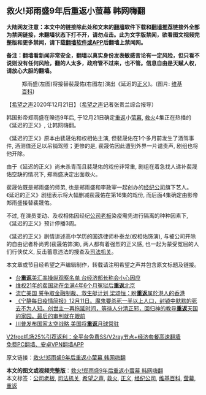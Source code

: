  <h2>救火!郑雨盛9年后重返小萤幕 韩网嗨翻</h2> <p class="notice"><b>大陆网友注意：本文中的链接除此处和文末的<a href="https://github.com/bannedbook/fanqiang" >翻墙</a>软件下载和<a href="https://github.com/killgcd/justmysocks/blob/master/README.md">翻墙推荐</a>链接外全部为禁网链接，未翻墙状态下打不开，请勿点击。此为文字版禁闻，欲看图文视频完整版和更多禁闻，请下载<a href="https://github.com/bannedbook/fanqiang">翻墙软件或APP</a>后翻墙上禁闻网。</p><p>备注：翻墙看新闻非常安全，翻墙以真实身份发表敏感言论有一定风险，但只看不说则没有任何风险，翻的人太多，政府管不过来，也不管。信息自由是天赋人权，请放心大胆的翻墙。</b></p>  <div class="entry"> <figure><figcaption>郑雨盛(左图)将接替裴晟佑(右图左)演出《延迟的<a href="https://www.bannedbook.org/bnews/tag/%E6%AD%A3%E4%B9%89/" class="st_tag internal_tag" rel="tag" title="标签 正义 下的日志">正义</a>》。(图片: <a href="https://www.bannedbook.org/bnews/tag/%e7%bb%b4%e5%9f%ba%e7%99%be%e7%a7%91/" class="st_tag internal_tag" rel="tag" title="标签 维基百科 下的日志">维基百科</a>)</figcaption></figure> <p>【<span class='wp_keywordlink_affiliate'><a href="https://www.soundofhope.org" title="希望之声" target="_blank">希望之声</a></span>2020年12月21日】（<a href="https://www.bannedbook.org/bnews/tag/%e5%b8%8c%e6%9c%9b%e4%b9%8b%e5%a3%b0/" class="st_tag internal_tag" rel="tag" title="标签 希望之声 下的日志">希望之声</a>记者张贵兰综合报导）</p> <p>韩国影帝郑雨盛在暌违9年后, 于12月21日确定<a href="https://www.bannedbook.org/bnews/tag/%E9%87%8D%E8%BF%94/" class="st_tag internal_tag" rel="tag" title="标签 重返 下的日志">重返</a>小<a href="https://www.bannedbook.org/bnews/tag/%E8%90%A4%E5%B9%95/" class="st_tag internal_tag" rel="tag" title="标签 萤幕 下的日志">萤幕</a>, <a href="https://www.bannedbook.org/bnews/tag/%E6%95%91%E7%81%AB/" class="st_tag internal_tag" rel="tag" title="标签 救火 下的日志">救火</a>4集正在热播的《延迟的正义》, 让韩网嗨翻。</p> <p>《延迟的正义》原本由裴晟佑和权相佑主演, 但裴晟佑在1个多月前发生了酒驾事件, 酒测值还足以吊销驾照；更惨的是, 裴晟佑因此遭到外界一片谴责声, 剧组也将他开除。</p>  <p>由于《延迟的正义》尚未杀青而且裴晟佑的戏份非常重, 剧组在着急找人递补裴晟佑空缺的情况下, 郑雨盛决定出面救火。</p> <p>裴晟佑既是郑雨盛的师弟, 也是郑雨盛和李政宰一起创办的<a href="https://www.bannedbook.org/bnews/tag/%E7%BB%8F%E7%BA%AA%E5%85%AC%E5%8F%B8/" class="st_tag internal_tag" rel="tag" title="标签 经纪公司 下的日志">经纪公司</a>旗下艺人。《延迟的正义》剧组表示将大幅删减裴晟佑在第16集的戏份, 而后面4集确定由影帝郑雨盛接替裴晟佑。</p> <p>不过, 在演员变动、及权相佑因经纪<a href="https://www.bannedbook.org/bnews/tag/%E5%85%AC%E5%8F%B8%E8%80%81%E6%9D%BF/" class="st_tag internal_tag" rel="tag" title="标签 公司老板 下的日志">公司老板</a>染疫需先进行隔离的种种因素下, 《延迟的正义》预计停播3周。</p>  <p>《延迟的正义》剧情讲述高中学历的国选律师朴泰龙(权相佑饰演), 与被公司开除的自由记者朴尚秀(裴晟佑饰演), 两人都有着强烈的正义感, 也一起为蒙受冤屈的人们行侠仗义, 反击蓄意违法的搜查及<a href="https://www.bannedbook.org/bnews/tag/%E5%8F%B8%E6%B3%95%E6%9C%BA%E5%85%B3/" class="st_tag internal_tag" rel="tag" title="标签 司法机关 下的日志">司法机关</a>。</p> <p></p> <p>本文章或节目经希望之声编辑制作，转载请注明希望之声并包含原文标题及链接。</p>  <ul class='op-related-articles' title='相关阅读'> <li><a href='https://www.bannedbook.org/bnews/baitai/20201217/1449806.html' target='_blank'>台<b>重返</b>美汇率操纵观察名单 台经济部长称会小心因应</a></li> <li><a href='https://www.bannedbook.org/bnews/weiquan/20201216/1448934.html' target='_blank'>维权21年的裴国动在坐满4年6个月冤狱后<b>重返</b>北京</a></li> <li><a href='https://www.bannedbook.org/bnews/baitai/20201215/1448012.html' target='_blank'>流亡美国 誓争取金融制裁、救生艇计划 梁颂恒：盼<b>重返</b>属於港人的香港</a></li> <li><a href='https://www.bannedbook.org/bnews/bannedvideo/20201212/1446194.html' target='_blank'>《宁静每日疫情简报》12月11日。魔鬼要杀死一半以上人口，封锁中默默的死去不为人知。创世主一再拖延时间，等待人分清正邪，回归神的教导<b>重返</b>天国的家园。最后的审判就在眼前</a></li> <li><a href='https://www.bannedbook.org/bnews/bannedvideo/20201211/1445492.html' target='_blank'>川普发布国家太空战略 美国将<b>重返</b>月球常驻</a></li> </ul> <p class="texttj"> <a href="https://github.com/bannedbook/fanqiang/wiki/V2ray%E6%9C%BA%E5%9C%BA" target="_blank">V2free机场25%引荐返利：全平台免费SS/V2ray节点+经济套餐高速翻墙</a><br/> <a href="https://github.com/bannedbook/fanqiang/wiki/%E7%A6%81%E9%97%BB%E7%BD%91%E5%AE%89%E5%8D%93%E7%BF%BB%E5%A2%99%E6%96%B0%E9%97%BBAPP" target="_blank">免费PC翻墙、安卓VPN翻墙APP</a></p><p>原文链接：<a class="src_link"  href="https://www.soundofhope.org/post/455926" target="_blank">救火!郑雨盛9年后重返小萤幕 韩网嗨翻</a></p><a name='sharetosocial'></a>       <div><b>本文的图文或视频完整版</b>：<a href='https://www.bannedbook.org/bnews/comments/20201222/1452532.html'>救火!郑雨盛9年后重返小萤幕 韩网嗨翻</a></div>  </div><!--END ENTRY--> <div class="postfooter"> <div>本文标签：<a href="https://www.bannedbook.org/bnews/tag/%E5%85%AC%E5%8F%B8%E8%80%81%E6%9D%BF/" rel="tag">公司老板</a>, <a href="https://www.bannedbook.org/bnews/tag/%E5%8F%B8%E6%B3%95%E6%9C%BA%E5%85%B3/" rel="tag">司法机关</a>, <a href="https://www.bannedbook.org/bnews/tag/%e5%b8%8c%e6%9c%9b%e4%b9%8b%e5%a3%b0/" rel="tag">希望之声</a>, <a href="https://www.bannedbook.org/bnews/tag/%E6%95%91%E7%81%AB/" rel="tag">救火</a>, <a href="https://www.bannedbook.org/bnews/tag/%E6%AD%A3%E4%B9%89/" rel="tag">正义</a>, <a href="https://www.bannedbook.org/bnews/tag/%E7%BB%8F%E7%BA%AA%E5%85%AC%E5%8F%B8/" rel="tag">经纪公司</a>, <a href="https://www.bannedbook.org/bnews/tag/%e7%bb%b4%e5%9f%ba%e7%99%be%e7%a7%91/" rel="tag">维基百科</a>, <a href="https://www.bannedbook.org/bnews/tag/%E8%90%A4%E5%B9%95/" rel="tag">萤幕</a>, <a href="https://www.bannedbook.org/bnews/tag/%E9%87%8D%E8%BF%94/" rel="tag">重返</a></div>  </div><!--END POSTFOOTER--> 